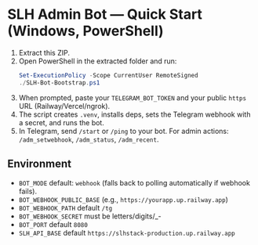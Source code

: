 # SLH Admin Bot — Quick Start (Windows, PowerShell)

1. Extract this ZIP.
2. Open PowerShell in the extracted folder and run:
   ```powershell
   Set-ExecutionPolicy -Scope CurrentUser RemoteSigned
   ./SLH-Bot-Bootstrap.ps1
   ```
3. When prompted, paste your `TELEGRAM_BOT_TOKEN` and your public `https` URL (Railway/Vercel/ngrok).
4. The script creates `.venv`, installs deps, sets the Telegram webhook with a secret, and runs the bot.
5. In Telegram, send `/start` or `/ping` to your bot. For admin actions: `/adm_setwebhook`, `/adm_status`, `/adm_recent`.

## Environment
- `BOT_MODE` default: `webhook` (falls back to polling automatically if webhook fails).
- `BOT_WEBHOOK_PUBLIC_BASE` (e.g., `https://yourapp.up.railway.app`)
- `BOT_WEBHOOK_PATH` default `/tg`
- `BOT_WEBHOOK_SECRET` must be letters/digits/_-
- `BOT_PORT` default `8080`
- `SLH_API_BASE` default `https://slhstack-production.up.railway.app`
